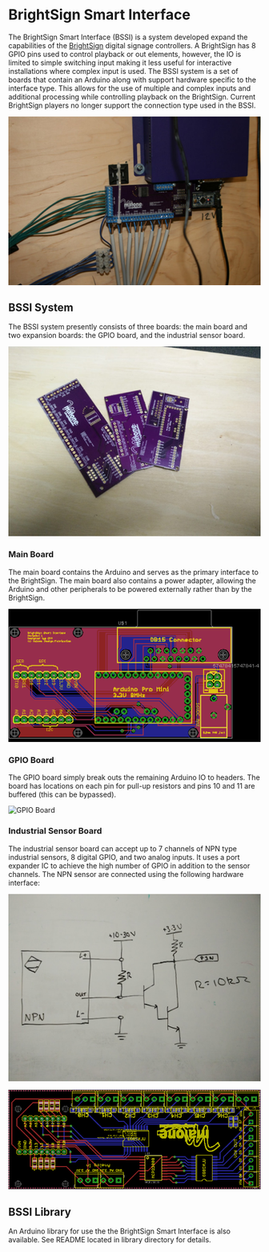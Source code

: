 # BrightSign Smart Interface

The BrightSign Smart Interface (BSSI) is a system developed expand the capabilities of the [BrightSign](https://www.brightsign.biz/) digital signage controllers. A BrightSign has 8 GPIO pins used to control playback or out elements, however, the IO is limited to simple switching input making it less useful for interactive installations where complex input is used. The BSSI system is a set of boards that contain an Arduino along with support hardware specific to the interface type. This allows for the use of multiple and complex inputs and additional processing while controlling playback on the BrightSign. Current BrightSign players no longer support the connection type used in the BSSI.

![BSSI in action](img/inaction.jpg)

## BSSI System

The BSSI system presently consists of three boards: the main board and two expansion boards: the GPIO board, and the industrial sensor board.

![BSSI boards](img/boards.jpg)

### Main Board

The main board contains the Arduino and serves as the primary interface to the BrightSign. The main board also contains a power adapter, allowing the Arduino and other peripherals to be powered externally rather than by the BrightSign.

![Main board layout](img/mainLayout.png)

### GPIO Board

The GPIO board simply break outs the remaining Arduino IO to headers. The board has locations on each pin for pull-up resistors and pins 10 and 11 are buffered (this can be bypassed).

![GPIO Board](img/gpioLayout.jpg)

### Industrial Sensor Board

The industrial sensor board can accept up to 7 channels of NPN type industrial sensors, 8 digital GPIO, and two analog inputs. It uses a port expander IC to achieve the high number of GPIO in addition to the sensor channels. The NPN sensor are connected using the following hardware interface:

![industrial sensor interface](img/sensorinterface.jpg)

![industrial sensor board](img/industrialLayout.png)

## BSSI Library

An Arduino library for use the the BrightSign Smart Interface is also available. See README located in library directory for details.